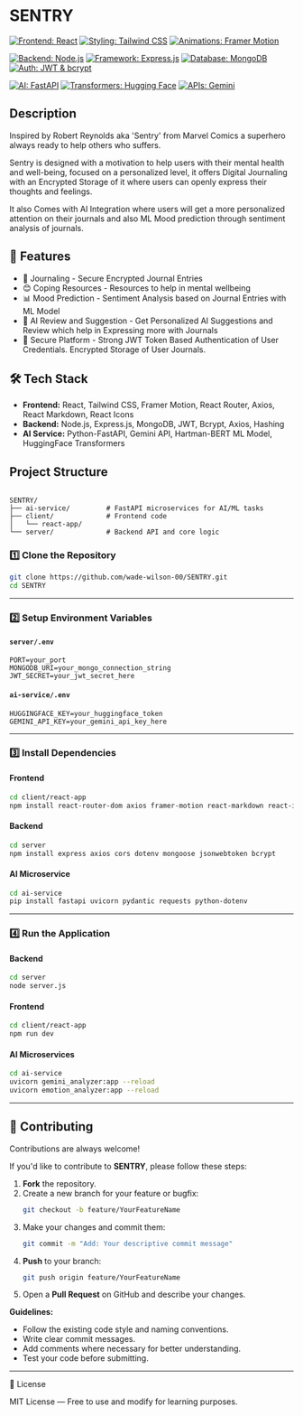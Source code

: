 
# SENTRY

[![Frontend: React](https://img.shields.io/badge/Frontend-React-blue)](https://reactjs.org)
[![Styling: Tailwind CSS](https://img.shields.io/badge/Styling-Tailwind%20CSS-teal)](https://tailwindcss.com)
[![Animations: Framer Motion](https://img.shields.io/badge/Animations-Framer%20Motion-lightgrey)](https://www.framer.com/motion/)

[![Backend: Node.js](https://img.shields.io/badge/Backend-Node.js-green)](https://nodejs.org)
[![Framework: Express.js](https://img.shields.io/badge/Framework-Express.js-lightgrey)](https://expressjs.com)
[![Database: MongoDB](https://img.shields.io/badge/Database-MongoDB-darkgreen)](https://www.mongodb.com)
[![Auth: JWT & bcrypt](https://img.shields.io/badge/Auth-JWT%20%26%20bcrypt-orange)](https://jwt.io)

[![AI: FastAPI](https://img.shields.io/badge/AI-FastAPI-blue)](https://fastapi.tiangolo.com)
[![Transformers: Hugging Face](https://img.shields.io/badge/Transformers-Hugging%20Face-purple)](https://huggingface.co/transformers)
[![APIs: Gemini](https://img.shields.io/badge/API-Gemini--)](https://developers.google.com/)

## Description

Inspired by Robert Reynolds aka 'Sentry' from Marvel Comics a superhero always ready to help others who suffers.

Sentry is designed with a motivation to help users with their mental health and well-being, focused on a personalized level, it offers Digital Journaling with an Encrypted Storage of it where users can openly express their thoughts and feelings.

It also Comes with AI Integration where users will get a more personalized attention on their journals and also ML Mood prediction through sentiment analysis of journals.


## 📌 Features
- 📝 Journaling - Secure Encrypted Journal Entries  
- 😊 Coping Resources - Resources to help in mental wellbeing 
- 📊 Mood Prediction - Sentiment Analysis based on Journal Entries with ML Model  
- 🧠 AI Review and Suggestion - Get Personalized AI Suggestions and Review which help in Expressing more with Journals  
- 🔐 Secure Platform - Strong JWT Token Based Authentication of User Credentials.
                        Encrypted Storage of User Journals. 

## 🛠 Tech Stack
- **Frontend:** React, Tailwind CSS, Framer Motion, React Router, Axios, React Markdown, React Icons  
- **Backend:** Node.js, Express.js, MongoDB, JWT, Bcrypt, Axios, Hashing  
- **AI Service:** Python-FastAPI, Gemini API, Hartman-BERT ML Model, HuggingFace Transformers

## Project Structure

```

SENTRY/
├── ai-service/         # FastAPI microservices for AI/ML tasks
├── client/             # Frontend code
│   └── react-app/
└── server/             # Backend API and core logic

````
### 1️⃣ Clone the Repository
```bash
git clone https://github.com/wade-wilson-00/SENTRY.git
cd SENTRY
```

---

### 2️⃣ Setup Environment Variables

#### `server/.env`
```
PORT=your_port
MONGODB_URI=your_mongo_connection_string
JWT_SECRET=your_jwt_secret_here
```

#### `ai-service/.env`
```
HUGGINGFACE_KEY=your_huggingface_token
GEMINI_API_KEY=your_gemini_api_key_here
```

---

### 3️⃣ Install Dependencies

#### Frontend
```bash
cd client/react-app
npm install react-router-dom axios framer-motion react-markdown react-icons
```

#### Backend
```bash
cd server
npm install express axios cors dotenv mongoose jsonwebtoken bcrypt
```

#### AI Microservice
```bash
cd ai-service
pip install fastapi uvicorn pydantic requests python-dotenv
```

---

### 4️⃣ Run the Application

#### Backend
```bash
cd server
node server.js
```

#### Frontend
```bash
cd client/react-app
npm run dev
```

#### AI Microservices
```bash
cd ai-service
uvicorn gemini_analyzer:app --reload
uvicorn emotion_analyzer:app --reload
```

---
## 🤝 Contributing

Contributions are always welcome!  

If you'd like to contribute to **SENTRY**, please follow these steps:

1. **Fork** the repository.
2. Create a new branch for your feature or bugfix:
   ```bash
   git checkout -b feature/YourFeatureName
   ```
3. Make your changes and commit them:
   ```bash
   git commit -m "Add: Your descriptive commit message"
   ```
4. **Push** to your branch:
   ```bash
   git push origin feature/YourFeatureName
   ```
5. Open a **Pull Request** on GitHub and describe your changes.

**Guidelines:**
- Follow the existing code style and naming conventions.
- Write clear commit messages.
- Add comments where necessary for better understanding.
- Test your code before submitting.

---

📜 License

MIT License — Free to use and modify for learning purposes.




    
    
   
   
